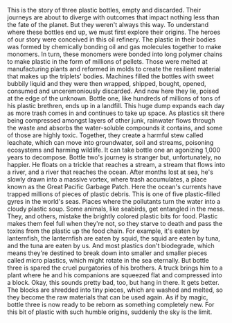 
This is the story 
of three plastic bottles,
empty and discarded.
Their journeys are about to diverge
with outcomes that impact nothing less
than the fate of the planet.
But they weren&#39;t always this way.
To understand where these bottles end up,
we must first explore their origins.
The heroes of our story
were conceived in this oil refinery.
The plastic in their bodies
was formed by chemically bonding 
oil and gas molecules together
to make monomers.
In turn, these monomers were bonded
into long polymer chains to make plastic
in the form of millions of pellets.
Those were melted at manufacturing plants
and reformed in molds
to create the resilient material
that makes up the triplets&#39; bodies.
Machines filled the bottles
with sweet bubbily liquid
and they were then wrapped, shipped,
bought, opened, consumed
and unceremoniously discarded.
And now here they lie,
poised at the edge of the unknown.
Bottle one, like hundreds of millions
of tons of his plastic brethren,
ends up in a landfill.
This huge dump expands each day
as more trash comes in
and continues to take up space.
As plastics sit there being compressed
amongst layers of other junk,
rainwater flows through the waste
and absorbs the water-soluble 
compounds it contains,
and some of those are highly toxic.
Together, they create a harmful stew
called leachate,
which can move into groundwater, 
soil and streams,
poisoning ecosystems and harming wildlife.
It can take bottle one an agonizing
1,000 years to decompose.
Bottle two&#39;s journey is stranger
but, unfortunately, no happier.
He floats on a trickle 
that reaches a stream,
a stream that flows into a river,
and a river that reaches the ocean.
After months lost at sea,
he&#39;s slowly drawn into a massive vortex,
where trash accumulates,
a place known as 
the Great Pacific Garbage Patch.
Here the ocean&#39;s currents have trapped
millions of pieces of plastic debris.
This is one of five plastic-filled
gyres in the world&#39;s seas.
Places where the pollutants
turn the water into a cloudy plastic soup.
Some animals, like seabirds, 
get entangled in the mess.
They, and others, mistake the brightly
colored plastic bits for food.
Plastic makes them feel full 
when they&#39;re not,
so they starve to death
and pass the toxins from the plastic
up the food chain.
For example, it&#39;s eaten by lanternfish,
the lanternfish are eaten by squid,
the squid are eaten by tuna,
and the tuna are eaten by us.
And most plastics don&#39;t biodegrade,
which means they&#39;re destined to break down
into smaller and smaller pieces
called micro plastics,
which might rotate in the sea eternally.
But bottle three is spared the cruel
purgatories of his brothers.
A truck brings him to a plant
where he and his companions 
are squeezed flat
and compressed into a block.
Okay, this sounds pretty bad, too,
but hang in there.
It gets better.
The blocks are shredded
into tiny pieces,
which are washed and melted,
so they become the raw materials
that can be used again.
As if by magic, bottle three
is now ready to be reborn
as something completely new.
For this bit of plastic
with such humble origins,
suddenly the sky is the limit.
